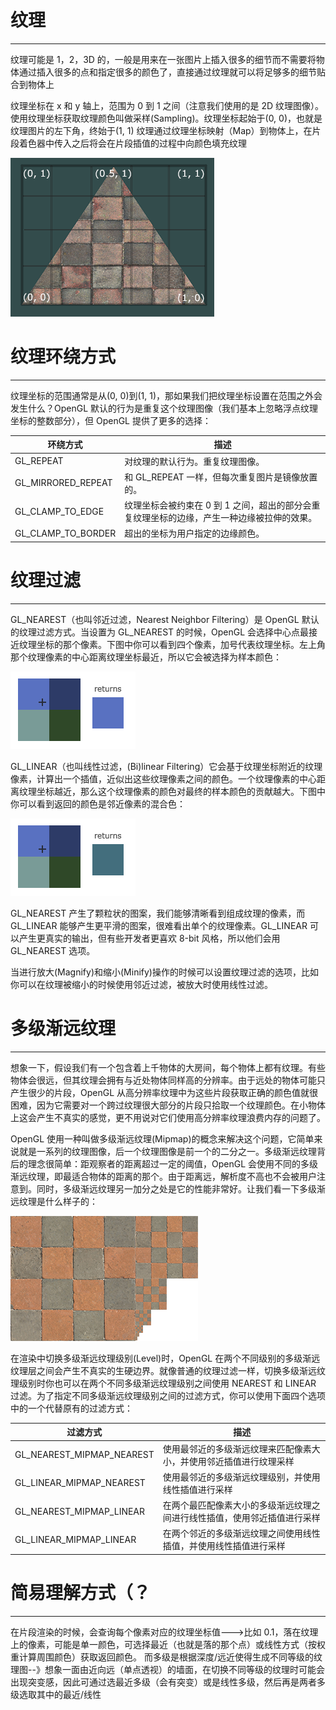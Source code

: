 # 纹理

---

纹理可能是 1，2，3D 的，一般是用来在一张图片上插入很多的细节而不需要将物体通过插入很多的点和指定很多的颜色了，直接通过纹理就可以将足够多的细节贴合到物体上

纹理坐标在 x 和 y 轴上，范围为 0 到 1 之间（注意我们使用的是 2D 纹理图像）。使用纹理坐标获取纹理颜色叫做采样(Sampling)。纹理坐标起始于(0, 0)，也就是纹理图片的左下角，终始于(1, 1)
纹理通过纹理坐标映射（Map）到物体上，在片段着色器中传入之后将会在片段插值的过程中向颜色填充纹理

![](./tex_coords.png)

# 纹理环绕方式

---

纹理坐标的范围通常是从(0, 0)到(1, 1)，那如果我们把纹理坐标设置在范围之外会发生什么？OpenGL 默认的行为是重复这个纹理图像（我们基本上忽略浮点纹理坐标的整数部分），但 OpenGL 提供了更多的选择：

| 环绕方式           | 描述                                                                                       |
| ------------------ | ------------------------------------------------------------------------------------------ |
| GL_REPEAT          | 对纹理的默认行为。重复纹理图像。                                                           |
| GL_MIRRORED_REPEAT | 和 GL_REPEAT 一样，但每次重复图片是镜像放置的。                                            |
| GL_CLAMP_TO_EDGE   | 纹理坐标会被约束在 0 到 1 之间，超出的部分会重复纹理坐标的边缘，产生一种边缘被拉伸的效果。 |
| GL_CLAMP_TO_BORDER | 超出的坐标为用户指定的边缘颜色。                                                           |

# 纹理过滤

---

GL_NEAREST（也叫邻近过滤，Nearest Neighbor Filtering）是 OpenGL 默认的纹理过滤方式。当设置为 GL_NEAREST 的时候，OpenGL 会选择中心点最接近纹理坐标的那个像素。下图中你可以看到四个像素，加号代表纹理坐标。左上角那个纹理像素的中心距离纹理坐标最近，所以它会被选择为样本颜色：

![](./filter_nearest.png)

GL_LINEAR（也叫线性过滤，(Bi)linear Filtering）它会基于纹理坐标附近的纹理像素，计算出一个插值，近似出这些纹理像素之间的颜色。一个纹理像素的中心距离纹理坐标越近，那么这个纹理像素的颜色对最终的样本颜色的贡献越大。下图中你可以看到返回的颜色是邻近像素的混合色：

![](./filter_linear.png)

GL_NEAREST 产生了颗粒状的图案，我们能够清晰看到组成纹理的像素，而 GL_LINEAR 能够产生更平滑的图案，很难看出单个的纹理像素。GL_LINEAR 可以产生更真实的输出，但有些开发者更喜欢 8-bit 风格，所以他们会用 GL_NEAREST 选项。

当进行放大(Magnify)和缩小(Minify)操作的时候可以设置纹理过滤的选项，比如你可以在纹理被缩小的时候使用邻近过滤，被放大时使用线性过滤。

# 多级渐远纹理

---

想象一下，假设我们有一个包含着上千物体的大房间，每个物体上都有纹理。有些物体会很远，但其纹理会拥有与近处物体同样高的分辨率。由于远处的物体可能只产生很少的片段，OpenGL 从高分辨率纹理中为这些片段获取正确的颜色值就很困难，因为它需要对一个跨过纹理很大部分的片段只拾取一个纹理颜色。在小物体上这会产生不真实的感觉，更不用说对它们使用高分辨率纹理浪费内存的问题了。

OpenGL 使用一种叫做多级渐远纹理(Mipmap)的概念来解决这个问题，它简单来说就是一系列的纹理图像，后一个纹理图像是前一个的二分之一。多级渐远纹理背后的理念很简单：距观察者的距离超过一定的阈值，OpenGL 会使用不同的多级渐远纹理，即最适合物体的距离的那个。由于距离远，解析度不高也不会被用户注意到。同时，多级渐远纹理另一加分之处是它的性能非常好。让我们看一下多级渐远纹理是什么样子的：

![](mipmaps.png)

在渲染中切换多级渐远纹理级别(Level)时，OpenGL 在两个不同级别的多级渐远纹理层之间会产生不真实的生硬边界。就像普通的纹理过滤一样，切换多级渐远纹理级别时你也可以在两个不同多级渐远纹理级别之间使用 NEAREST 和 LINEAR 过滤。为了指定不同多级渐远纹理级别之间的过滤方式，你可以使用下面四个选项中的一个代替原有的过滤方式：

| 过滤方式                  | 描述                                                                     |
| ------------------------- | ------------------------------------------------------------------------ |
| GL_NEAREST_MIPMAP_NEAREST | 使用最邻近的多级渐远纹理来匹配像素大小，并使用邻近插值进行纹理采样       |
| GL_LINEAR_MIPMAP_NEAREST  | 使用最邻近的多级渐远纹理级别，并使用线性插值进行采样                     |
| GL_NEAREST_MIPMAP_LINEAR  | 在两个最匹配像素大小的多级渐远纹理之间进行线性插值，使用邻近插值进行采样 |
| GL_LINEAR_MIPMAP_LINEAR   | 在两个邻近的多级渐远纹理之间使用线性插值，并使用线性插值进行采样         |

# 简易理解方式（？

---

在片段渲染的时候，会查询每个像素对应的纹理坐标值--->比如 0.1，落在纹理上的像素，可能是单一颜色，可选择最近（也就是落的那个点）或线性方式（按权重计算周围颜色）获取返回颜色。
而多级是根据深度/远近使得生成不同等级的纹理图--》想象一面由近向远（单点透视）的墙面，在切换不同等级的纹理时可能会出现突变感，因此可通过选最近多级（会有突变）或是线性多级，然后再是两者多级选取其中的最近/线性
